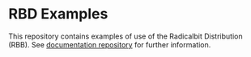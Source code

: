 # RBD Examples

This repository contains examples of use of the Radicalbit Distribution (RBB). See [documentation repository](https://github.com/radicalbit/rbd-docs) for further information.
